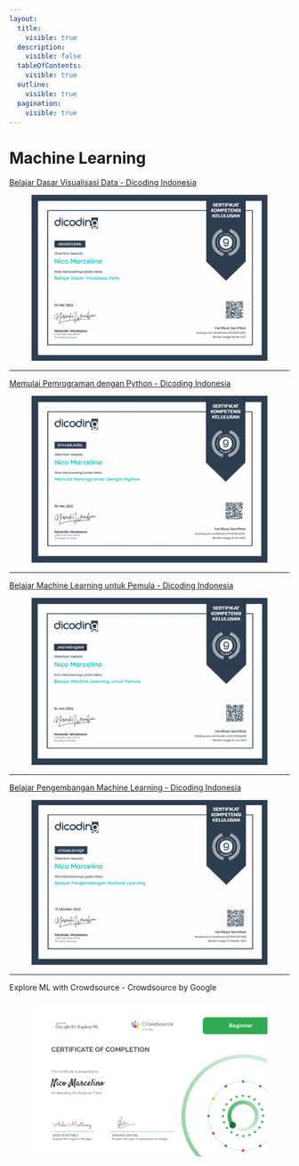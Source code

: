```yaml
---
layout:
  title:
    visible: true
  description:
    visible: false
  tableOfContents:
    visible: true
  outline:
    visible: true
  pagination:
    visible: true
---
```


# Machine Learning

[Belajar Dasar Visualisasi Data - Dicoding Indonesia](https://www.dicoding.com/certificates/4EXG551LEXRL)

<figure><img src="../.gitbook/assets/image (5).png" alt="" width="563"><figcaption></figcaption></figure>

***

[Memulai Pemrograman dengan Python - Dicoding Indonesia](https://www.dicoding.com/certificates/EYX4228JOZDL)

<figure><img src="../.gitbook/assets/image (6).png" alt="" width="563"><figcaption></figcaption></figure>

***

[Belajar Machine Learning untuk Pemula - Dicoding Indonesia](https://www.dicoding.com/certificates/JMZVG1E4QZN9)

<figure><img src="../.gitbook/assets/image (7).png" alt="" width="563"><figcaption></figcaption></figure>

***

[Belajar Pengembangan Machine Learning - Dicoding Indonesia](https://www.dicoding.com/certificates/07Z6GKJDYXQR)

<figure><img src="../.gitbook/assets/image (8).png" alt="" width="563"><figcaption></figcaption></figure>

***

Explore ML with Crowdsource - Crowdsource by Google

<figure><img src="../.gitbook/assets/image (11).png" alt="" width="563"><figcaption></figcaption></figure>
